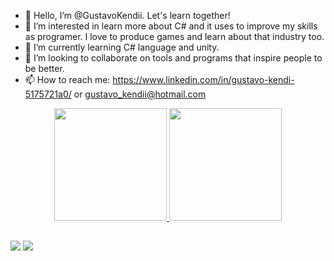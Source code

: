 - 👋 Hello, I’m @GustavoKendii. Let's learn together!
- 👀 I’m interested in learn more about C# and it uses to improve my skills as programer. I love to produce games and learn about that industry too.
- 🌱 I’m currently learning C# language and unity.
- 💞️ I’m looking to collaborate on tools and programs that inspire people to be better.
- 📫 How to reach me: https://www.linkedin.com/in/gustavo-kendi-5175721a0/ or gustavo_kendii@hotmail.com

<!---
GustavoKendii/GustavoKendii is a ✨ special ✨ repository because its `README.md` (this file) appears on your GitHub profile.
You can click the Preview link to take a look at your changes.
--->
<div align="center">
  <a href="https://github.com/GustavoKendii">
  <img height="180em" src="https://github-readme-stats.vercel.app/api?username=GustavoKendii&show_icons=true&theme=dracula&include_all_commits=true&count_private=true"/>
  <img height="180em" src="https://github-readme-stats.vercel.app/api/top-langs/?username=GustavoKendii&layout=compact&langs_count=7&theme=dracula"/>
</div>
  
  ##
  <div>
   <a href="https://www.linkedin.com/in/gustavo-kendi-5175721a0" target="_blank"><img src="https://img.shields.io/badge/-LinkedIn-%230077B5?style=for-the-badge&logo=linkedin&logoColor=white" target="_blank"></a>
     <a href = "mailto:gustavo_kendii@hotmail.com"><img src="https://img.shields.io/badge/Microsoft_Outlook-0078D4?style=for-the-badge&logo=microsoft-outlook&logoColor=white" target="_blank"></a>
    
  </div>
